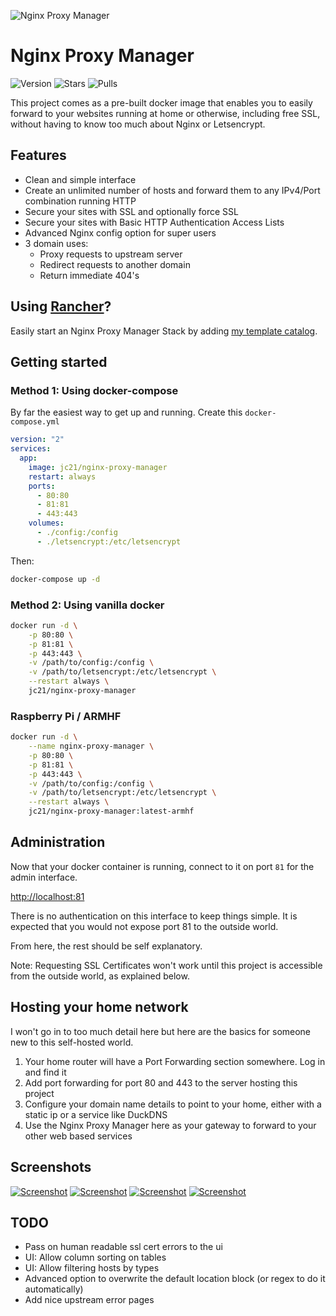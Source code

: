 ![Nginx Proxy Manager](https://public.jc21.com/nginx-proxy-manager/github.png "Nginx Proxy Manager")

# Nginx Proxy Manager

![Version](https://img.shields.io/badge/version-1.1.2-green.svg?style=for-the-badge)
![Stars](https://img.shields.io/docker/stars/jc21/nginx-proxy-manager.svg?style=for-the-badge)
![Pulls](https://img.shields.io/docker/pulls/jc21/nginx-proxy-manager.svg?style=for-the-badge)

This project comes as a pre-built docker image that enables you to easily forward to your websites
running at home or otherwise, including free SSL, without having to know too much about Nginx or Letsencrypt.

 
## Features

- Clean and simple interface
- Create an unlimited number of hosts and forward them to any IPv4/Port combination running HTTP
- Secure your sites with SSL and optionally force SSL
- Secure your sites with Basic HTTP Authentication Access Lists
- Advanced Nginx config option for super users
- 3 domain uses:
  - Proxy requests to upstream server
  - Redirect requests to another domain
  - Return immediate 404's


## Using [Rancher](https://rancher.com)?

Easily start an Nginx Proxy Manager Stack by adding [my template catalog](https://github.com/jc21/rancher-templates).


## Getting started

### Method 1: Using docker-compose

By far the easiest way to get up and running. Create this `docker-compose.yml`

```yml
version: "2"
services:
  app:
    image: jc21/nginx-proxy-manager
    restart: always
    ports:
      - 80:80
      - 81:81
      - 443:443
    volumes:
      - ./config:/config
      - ./letsencrypt:/etc/letsencrypt
```

Then:

```bash
docker-compose up -d
```


### Method 2: Using vanilla docker

```bash
docker run -d \
    -p 80:80 \
    -p 81:81 \
    -p 443:443 \
    -v /path/to/config:/config \
    -v /path/to/letsencrypt:/etc/letsencrypt \
    --restart always \
    jc21/nginx-proxy-manager
```


### Raspberry Pi / ARMHF

```bash
docker run -d \
    --name nginx-proxy-manager \
    -p 80:80 \
    -p 81:81 \
    -p 443:443 \
    -v /path/to/config:/config \
    -v /path/to/letsencrypt:/etc/letsencrypt \
    --restart always \
    jc21/nginx-proxy-manager:latest-armhf
```


## Administration

Now that your docker container is running, connect to it on port `81` for the admin interface.

[http://localhost:81](http://localhost:81)

There is no authentication on this interface to keep things simple. It is expected that you would not
expose port 81 to the outside world.

From here, the rest should be self explanatory.

Note: Requesting SSL Certificates won't work until this project is accessible from the outside world, as explained below.


## Hosting your home network

I won't go in to too much detail here but here are the basics for someone new to this self-hosted world.

1. Your home router will have a Port Forwarding section somewhere. Log in and find it
2. Add port forwarding for port 80 and 443 to the server hosting this project
3. Configure your domain name details to point to your home, either with a static ip or a service like DuckDNS
4. Use the Nginx Proxy Manager here as your gateway to forward to your other web based services


## Screenshots

[![Screenshot](https://public.jc21.com/nginx-proxy-manager/npm-1-sm.jpg "Screenshot")](https://public.jc21.com/nginx-proxy-manager/npm-1.jpg)
[![Screenshot](https://public.jc21.com/nginx-proxy-manager/npm-2-sm.jpg "Screenshot")](https://public.jc21.com/nginx-proxy-manager/npm-2.jpg)
[![Screenshot](https://public.jc21.com/nginx-proxy-manager/npm-3-sm.jpg "Screenshot")](https://public.jc21.com/nginx-proxy-manager/npm-3.jpg)
[![Screenshot](https://public.jc21.com/nginx-proxy-manager/npm-4-sm.jpg "Screenshot")](https://public.jc21.com/nginx-proxy-manager/npm-4.jpg)

## TODO

- Pass on human readable ssl cert errors to the ui
- UI: Allow column sorting on tables
- UI: Allow filtering hosts by types
- Advanced option to overwrite the default location block (or regex to do it automatically)
- Add nice upstream error pages
